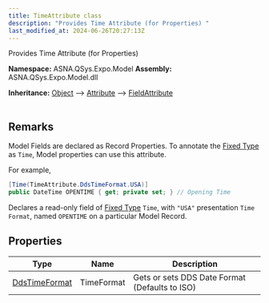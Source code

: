 ```yaml
---
title: TimeAttribute class
description: "Provides Time Attribute (for Properties) "
last_modified_at: 2024-06-26T20:27:13Z
---
```


Provides Time Attribute (for Properties)

**Namespace:** ASNA.QSys.Expo.Model
**Assembly:** ASNA.QSys.Expo.Model.dll

**Inheritance:** [Object](https://docs.microsoft.com/en-us/dotnet/api/system.object) --> [Attribute](https://docs.microsoft.com/en-us/dotnet/api/system.attribute) --> [FieldAttribute](/reference/expo/qsys-expo-model/field-attribute.html)
<br>
<br>

## Remarks

Model Fields are declared as Record Properties. To annotate the [Fixed Type](/concepts/program-structure/qsys-fixedtypes) as `Time`, Model properties can use this attribute.

For example,

```cs
[Time(TimeAttribute.DdsTimeFormat.USA)]
public DateTime OPENTIME { get; private set; } // Opening Time
```

Declares a read-only field of [Fixed Type](/concepts/program-structure/qsys-fixedtypes) `Time`, with `"USA"` presentation `Time Format`, named `OPENTIME` on a particular Model Record.

## Properties

| Type | Name | Description
| --- | --- | --- 
| [DdsTimeFormat](/reference/expo/qsys-expo-model/dds-time-format.html) | TimeFormat | Gets or sets DDS Date Format (Defaults to ISO) |
